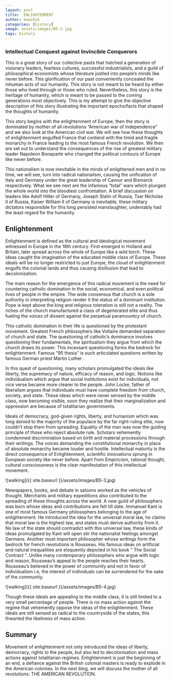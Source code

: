 ```yaml
---
layout: post
title:  ENLIGHTENMENT
author: kowshik
categories: [history]
image: assets/images/B5-2.jpg
tags: history
---
```

### Intellectual Conquest against Invincible Conquerors

This is a great story of our collective pasts that hatched a generation of visionary leaders, fearless cultures, successful industrialists, and a guild of philosophical economists whose literature jostled into people’s minds like never before. This glorification of our past conveniently concealed the inhuman acts of our humanity. This story is not meant to be heard by either those who lived through or those who ruled. Nevertheless, this story is the heritage of humanity, which is meant to be passed to the coming generations most objectively. This is my attempt to give the objective description of this story illustrating the important epochs/facts that shaped the thoughts of humanity.

This story begins with the enlightenment of Europe, then the story is dominated by mother of all revolutions “American war of Independence” and we also look at the American civil war. We will see how these thoughts of enlightenment engulfed France that contend with the timid and fragile monarchy in France leading to the most famous French revolution. We then are set out to understand the consequences of the rise of greatest military leader Napoleon Bonaparte who changed the political contours of Europe like never before. 

This nationalism is now inevitable in the minds of enlightened men and in no time, we will see, turn into radical nationalism, causing the unification of Italy and Germany under the great leadership of Cavour and Bismarck respectively. What we see next are the infamous “total” wars which plunged the whole world into the bloodiest confrontation. A brief discussion on leaders like Adolf Hitler of Germany, Joseph Stalin of Russia, Tsar Nicholas II of Russia, Kaiser William II of Germany is inevitable, these military dictators responsible for this long persisted manslaughter, undeniably had the least regard for the humanity.

## Enlightenment

Enlightenment is defined as the cultural and ideological movement witnessed in Europe in the 18th century. First emerged in Holland and Britain, later spread across the whole of Europe like a wild torch. These ideas caught the imagination of the educated middle class of Europe. These ideals will be no longer restricted to just Europe, the cloud of enlightenment engulfs the colonial lands and thus causing disillusion that lead to decolonization.

The main reason for the emergence of this radical movement is the need for countering catholic domination in the social, economical, and even political lives of people in the empire. The wide consensus that church is a sole authority in interpreting religion render it the status of a dominant institution. Pope is kept above the king and religious toleration is still not a reality. The riches of the church manufactured a class of degenerated elite and thus fueling the voices of dissent against the perpetual paramountcy of church.

This catholic domination in their life is questioned by the protestant movement. Greatest French philosophers like Voltaire demanded separation of church and state. The questioning of catholic’s dominance involves questioning their fundamentals, the spiritualism they argue from which the church draws its power. This incessant questioning forms the bedrock for enlightenment. Famous “95 thesis” is such articulated questions written by famous German priest Martin Luther .

In this quest of questioning, many scholars promulgated the ideals like liberty, the supremacy of nature, efficacy of reason, and logic. Notions like individualism which argue that social institutions exist for individuals, not vice verse became more clearer to the people. John Locke, father of liberalism argues that individuals must have complete freedom from church, society, and state. These ideas which were never sensed by the middle class, now becoming visible, soon they realize that their marginalization and oppression are because of totalitarian governments.

Ideals of democracy, god-given rights, liberty, and humanism which was long denied to the majority of the populace by the far right-ruling elite, now couldn’t stop them from spreading. Equality of the man was now the guiding principle of those who reject absolute rule. Scholars vehemently condemned discrimination based on birth and material processions through their writings. The voices demanding the constitutional monarchy in place of absolute monarchy became louder and hostile. Intellectual maturity is the direct consequence of Enlightenment, scientific innovations sprung in European society like never before. Apart from Empiricism, rational thought, cultural consciousness is the clear manifestation of this intellectual movement.

![walking]({{ site.baseurl }}/assets/images/B5-3.jpg)

Newspapers, books, and debate in saloons worked as the vehicles of thought. Merchants and military expeditions also contributed to the spreading of these thoughts across the world. A new guild of philosophers was born whose ideas and contributions are felt till date. Immanuel Kant is one of most famous Germany philosophers belonging to the age of enlightenment. He introduced the idea for the universal moral law, he claims that moral law is the highest law, and states must derive authority from it. No law of the state should contradict with this universal law, these kinds of ideas promulgated by Kant will open stir the nationalist feelings amongst Germans. 
Another most important philosopher whose writings form the bedrock for french revolutions is Rousseau. His famous ideas on artificial and natural inequalities are eloquently depicted in his book “ The Social Contract “. Unlike many contemporary philosophers who argue with logic and reason, Rousseau’s appeal to the people reaches their hearts. Rousseau’s believed in the power of community and not in favor of individualism i.e, the interest of individuals can be surrendered for the sake of the community.

![walking]({{ site.baseurl }}/assets/images/B5-4.jpg)

Though these ideals are appealing to the middle class, it is still limited to a very small percentage of people. There is no mass action against the regime that vehemently oppose the ideas of the enlightenment. These ideals are still sensed as radical to the countryside of the states, this thwarted the likeliness of mass action.

## Summary

Movement of enlightenment not only introduced the ideas of liberty, democracy, rights to the people, but also led to decolonisation and mass actions against totalitarian regimes. Enlightenment is just the beginning of an end, a defiance against the British colonial masters is ready to explode in the American colonies. In the next blog, we will discuss the mother of all revolutions: THE AMERICAN REVOLUTION.
